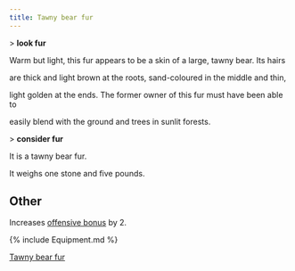 ```yaml
---
title: Tawny bear fur
---
```


\> **look fur**

Warm but light, this fur appears to be a skin of a large, tawny bear.
Its hairs

are thick and light brown at the roots, sand-coloured in the middle and
thin,

light golden at the ends. The former owner of this fur must have been
able to

easily blend with the ground and trees in sunlit forests.

\> **consider fur**

It is a tawny bear fur.

It weighs one stone and five pounds.

## Other

Increases [offensive bonus](offensive_bonus "wikilink") by 2.

{% include Equipment.md %}

[Tawny bear fur](Category:Cloaks "wikilink")